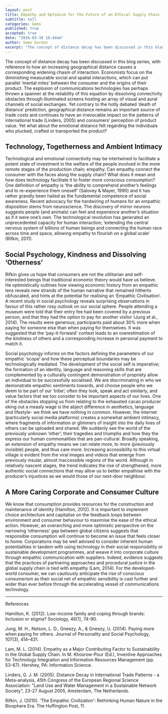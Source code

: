 ```yaml
---
layout: post
title: Empathy and Optimism for the Future of an Ethical Supply Chain
subtitle: null
categories: Gems
published: true
accepted: true
date: "2016-03-10 16:44am"
author: Gems Gordon
excerpt: "The concept of distance decay has been discussed in this blog series, with reference to how an increasing geographical distance causes a corresponding widening chasm of interaction. Economists focus on the diminishing measurable social and spatial interactions, which can put parallel ‘mental miles’ between the consumer and the origins of their product."
---
```


The concept of distance decay has been discussed in this blog series, with reference to how an increasing geographical distance causes a corresponding widening chasm of interaction. Economists focus on the diminishing measurable social and spatial interactions, which can put parallel ‘mental miles’ between the consumer and the origins of their product. The explosion of communications technologies has perhaps thrown a spanner at the reliability of this equation by dissolving connectivity obstacles through illuminated screens hosting an array of visual and aural channels of social exchanges. Yet contrary to the hotly debated ‘death of distance’ prediction, geographical distance remains an important source of trade costs and continues to have an irrevocable impact on the patterns of international trade (Linders, 2005) and consumers’ perception of product value. Yet what about the emotional distance felt regarding the individuals who plucked, crafted or transported the product?

## Technology, Togetherness and Ambient Intimacy
Technological and emotional connectivity may be intertwined to facilitate a potent state of investment in the welfare of the people involved in the more remote stages of the production chain; empathy. Can empathy connect the consumer with the faces along the supply chain? What does it mean and how does technology facilitate it to foster more conscious consumption? One definition of empathy is ‘the ability to comprehend another’s feelings and to re-experience them oneself’ (Salovey & Mayer, 1990) and it has rather grandly been hailed as the fundamental competence of social awareness. Recent advocacy for the hardwiring of humans for an empathic disposition stems from neuroscience. The discovery of mirror neurons suggests people (and animals) can feel and experience another’s situation as if it were one’s own. The technological revolution has generated an unprecedented capacity for human interaction; ‘extending the central nervous system of billions of human beings and connecting the human race across time and space, allowing empathy to flourish on a global scale’ (Rifkin, 2011).

## Social Psychology, Kindness and Dissolving ‘Otherness’
Rifkin gives us hope that consumers are not the utilitarian and self-interested beings that traditional economic theory would have us believe. He optimistically outlines how viewing economic history from an empathic lens reveals new strands of the human narrative that remained hitherto obfuscated, and hints at the potential for realising an ‘Empathic Civilisation’. A recent study in social psychology reveals surprising observations in favour of this rather rosy outlook on our social sphere. People attending a museum were told that their entry fee had been covered by a previous person, and that they had the option to pay for another visitor (Jung et al., 2014). The results were generous; participants paid about 30% more when paying for someone else than when paying for themselves. It was suggested that the ‘pay-it-forward’ context leads to an overestimation of the kindness of others and a corresponding increase in personal payment to match it.

Social psychology informs on the factors defining the parameters of our empathic ‘scope’ and how these perceptual boundaries may be technologically mediated. The development of the social self is imperative; the formation of an identity, language and reasoning skills that are complemented by a culturally contingent demonstration of propriety allow an individual to be successfully socialised. We are discriminating in who we demonstrate empathic sentiments towards, and choose people who we deem to be part of our ‘tribe’; often they look, speak and act similarly, and value factors that we too consider to be important aspects of our lives. One of the obstacles stopping us from relating to the exhausted cacao producer eking out a measly wage is the abject difference in aesthetics, language and lifestyle- we think we have nothing in common. However, the internet (particularly social media platforms) creates a somewhat ambient intimacy, where fragments of information or glimmers of insight into the daily lives of others can be uploaded and shared. We suddenly see the world of the previously unknown ‘other’; their tragedies and triumphs and how they the express our human commonalities that are pan-cultural. Broadly speaking, an extension of empathy means we can relate more, to more (previously invisible) people, and thus care more. Increasing accessibility to this virtual village is evident from the viral images and videos that emerge from previously insular, almost inaccessible regions of the world. Although in relatively nascent stages, the trend indicates the rise of strengthened, more authentic social connections that may allow us to better empathise with the producer’s injustices as we would those of our next-door neighbour.

## A More Caring Corporate and Consumer Culture
We know that consumption provides resources for the construction and maintenance of identity (Hamilton, 2012). It is important to implement choice architecture and capitalise on the feedback loops between environment and consumer behaviour to maximise the ease of the ethical action. However, an overarching and more optimistic perspective on the narrowing ‘otherness’ gap between global citizens suggests that responsible consumption will continue to become an issue that feels closer to home. Corporations may be well advised to consider inherent human potentialities in tandem with using technology in their social responsibility or sustainable development programmes, and weave it into corporate culture through empathic communication with suppliers. Indeed, evidence suggests that the practices of partnering approaches and procedural justice in the global supply chain is tied with empathy (Lam, 2014). For the developed-world consumer, we can cautiously anticipate the rise of conscious consumerism as their social net of empathic sensibility is cast further and wider than ever before through the accelerating vessel of communications technology.

--------

References

Hamilton, K. (2012). Low-income family and coping through brands: Inclusion or stigma? Sociology, 46(1), 74-90.

Jung, M. H., Nelson, L. D., Gneezy, A., & Gneezy, U. (2014). Paying more when paying for others. Journal of Personality and Social Psychology, 107(3), 414–431.

Lam, M. L. (2014). Empathy as a Major Contributing Factor to Sustainability in the Global Supply Chain. In M. Khosrow-Pour (Ed.), Inventive Approaches for Technology Integration and Information Resources Management (pp. 53-67). Hershey, PA: Information Science.

Linders, G. J. M. (2005). Distance Decay in International Trade Patterns - a Meta-analysis, 45th Congress of the European Regional Science Association: "Land Use
and Water Management in a Sustainable Network Society", 23-27 August 2005, Amsterdam, The Netherlands.

Rifkin, J. (2010). 'The Empathic Civilization': Rethinking Human Nature in the Biosphere Era. The Huffington Post, 11.

